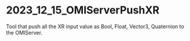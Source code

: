 # 2023_12_15_OMIServerPushXR
Tool that push all the XR input value as Bool, Float, Vector3, Quaternion to the OMIServer.

